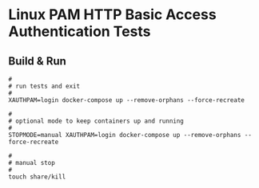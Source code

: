 # Linux PAM HTTP Basic Access Authentication Tests

## Build & Run

```
#
# run tests and exit
#
XAUTHPAM=login docker-compose up --remove-orphans --force-recreate

#
# optional mode to keep containers up and running
#
STOPMODE=manual XAUTHPAM=login docker-compose up --remove-orphans --force-recreate

#
# manual stop
#
touch share/kill
```
